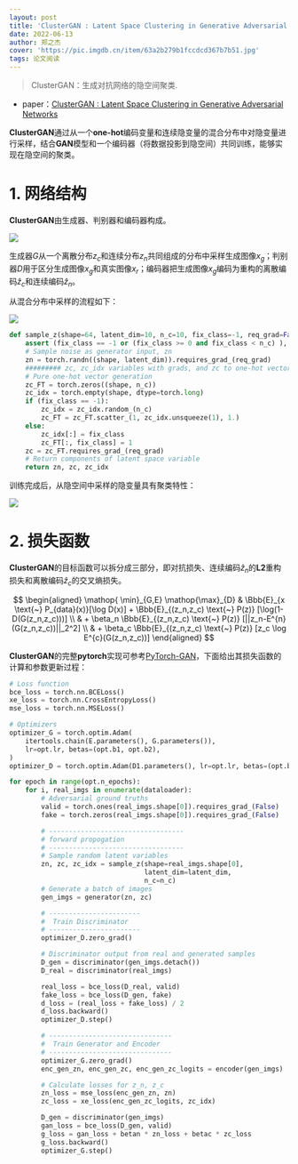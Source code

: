 ```yaml
---
layout: post
title: 'ClusterGAN : Latent Space Clustering in Generative Adversarial Networks'
date: 2022-06-13
author: 郑之杰
cover: 'https://pic.imgdb.cn/item/63a2b279b1fccdcd367b7b51.jpg'
tags: 论文阅读
---
```


> ClusterGAN：生成对抗网络的隐空间聚类.

- paper：[ClusterGAN : Latent Space Clustering in Generative Adversarial Networks](https://arxiv.org/abs/1809.03627v2)

**ClusterGAN**通过从一个**one-hot**编码变量和连续隐变量的混合分布中对隐变量进行采样，结合**GAN**模型和一个编码器（将数据投影到隐空间）共同训练，能够实现在隐空间的聚类。

# 1. 网络结构

**ClusterGAN**由生成器、判别器和编码器构成。

![](https://pic.imgdb.cn/item/63a2b3d6b1fccdcd367e5301.jpg)

生成器$G$从一个离散分布$z_c$和连续分布$z_n$共同组成的分布中采样生成图像$x_g$；判别器$D$用于区分生成图像$x_g$和真实图像$x_r$；编码器把生成图像$x_g$编码为重构的离散编码$\hat{z}_c$和连续编码$\hat{z}_n$。

从混合分布中采样的流程如下：

![](https://pic.imgdb.cn/item/63a2b680b1fccdcd36832f11.jpg)

```python
def sample_z(shape=64, latent_dim=10, n_c=10, fix_class=-1, req_grad=False):
    assert (fix_class == -1 or (fix_class >= 0 and fix_class < n_c) ), "Requested class %i outside bounds."%fix_class
    # Sample noise as generator input, zn
    zn = torch.randn((shape, latent_dim)).requires_grad_(req_grad)
    ######### zc, zc_idx variables with grads, and zc to one-hot vector
    # Pure one-hot vector generation
    zc_FT = torch.zeros((shape, n_c))
    zc_idx = torch.empty(shape, dtype=torch.long)
    if (fix_class == -1):
        zc_idx = zc_idx.random_(n_c)
        zc_FT = zc_FT.scatter_(1, zc_idx.unsqueeze(1), 1.)
    else:
        zc_idx[:] = fix_class
        zc_FT[:, fix_class] = 1
    zc = zc_FT.requires_grad_(req_grad)
    # Return components of latent space variable
    return zn, zc, zc_idx
```

训练完成后，从隐空间中采样的隐变量具有聚类特性：

![](https://pic.imgdb.cn/item/63a2b5b9b1fccdcd36820642.jpg)

# 2. 损失函数

**ClusterGAN**的目标函数可以拆分成三部分，即对抗损失、连续编码$\hat{z}_n$的**L2**重构损失和离散编码$\hat{z}_c$的交叉熵损失。

$$ \begin{aligned} \mathop{ \min}_{G,E} \mathop{\max}_{D} & \Bbb{E}_{x \text{~} P_{data}(x)}[\log D(x)] + \Bbb{E}_{(z_n,z_c) \text{~} P(z)} [\log(1-D(G(z_n,z_c)))] \\ & + \beta_n \Bbb{E}_{(z_n,z_c) \text{~} P(z)} [||z_n-E^{n}(G(z_n,z_c))||_2^2] \\ & + \beta_c \Bbb{E}_{(z_n,z_c) \text{~} P(z)} [z_c \log E^{c}(G(z_n,z_c))] \end{aligned} $$

**ClusterGAN**的完整**pytorch**实现可参考[PyTorch-GAN](https://github.com/eriklindernoren/PyTorch-GAN/tree/master/implementations/clustergan)，下面给出其损失函数的计算和参数更新过程：

```python
# Loss function
bce_loss = torch.nn.BCELoss()
xe_loss = torch.nn.CrossEntropyLoss()
mse_loss = torch.nn.MSELoss()

# Optimizers
optimizer_G = torch.optim.Adam(
    itertools.chain(E.parameters(), G.parameters()),
    lr=opt.lr, betas=(opt.b1, opt.b2),
)
optimizer_D = torch.optim.Adam(D1.parameters(), lr=opt.lr, betas=(opt.b1, opt.b2))

for epoch in range(opt.n_epochs):
    for i, real_imgs in enumerate(dataloader):
        # Adversarial ground truths
        valid = torch.ones(real_imgs.shape[0]).requires_grad_(False)
        fake = torch.zeros(real_imgs.shape[0]).requires_grad_(False)

        # ----------------------------------
        # forward propogation
        # ----------------------------------
        # Sample random latent variables
        zn, zc, zc_idx = sample_z(shape=real_imgs.shape[0],
                                  latent_dim=latent_dim,
                                  n_c=n_c)
        # Generate a batch of images
        gen_imgs = generator(zn, zc)        

        # -----------------------
        #  Train Discriminator
        # -----------------------
        optimizer_D.zero_grad()

        # Discriminator output from real and generated samples
        D_gen = discriminator(gen_imgs.detach())
        D_real = discriminator(real_imgs)

        real_loss = bce_loss(D_real, valid)
        fake_loss = bce_loss(D_gen, fake)
        d_loss = (real_loss + fake_loss) / 2
        d_loss.backward()
        optimizer_D.step()

        # -------------------------------
        #  Train Generator and Encoder
        # -------------------------------
        optimizer_G.zero_grad()
        enc_gen_zn, enc_gen_zc, enc_gen_zc_logits = encoder(gen_imgs)

        # Calculate losses for z_n, z_c
        zn_loss = mse_loss(enc_gen_zn, zn)
        zc_loss = xe_loss(enc_gen_zc_logits, zc_idx)

        D_gen = discriminator(gen_imgs)
        gan_loss = bce_loss(D_gen, valid)
        g_loss = gan_loss + betan * zn_loss + betac * zc_loss
        g_loss.backward()
        optimizer_G.step()
```